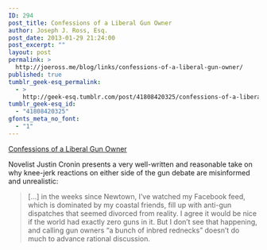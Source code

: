 ```yaml
---
ID: 294
post_title: Confessions of a Liberal Gun Owner
author: Joseph J. Ross, Esq.
post_date: 2013-01-29 21:24:00
post_excerpt: ""
layout: post
permalink: >
  http://joeross.me/blog/links/confessions-of-a-liberal-gun-owner/
published: true
tumblr_geek-esq_permalink:
  - >
    http://geek-esq.tumblr.com/post/41808420325/confessions-of-a-liberal-gun-owner
tumblr_geek-esq_id:
  - "41808420325"
gfonts_meta_no_font:
  - "1"
---
```

<a href='http://www.nytimes.com/2013/01/28/opinion/confessions-of-a-liberal-gun-owner.html?pagewanted=2&amp;ref=general&amp;src=me&amp;pagewanted=all'>Confessions of a Liberal Gun Owner</a><div class="link_description"><p>Novelist Justin Cronin presents a very well-written and reasonable take on why knee-jerk reactions on either side of the gun debate are misinformed and unrealistic:</p>

<blockquote>
  <p>[&#8230;] in the weeks since Newtown, I’ve watched my Facebook feed, which is dominated by my coastal friends, fill up with anti-gun dispatches that seemed divorced from reality. I agree it would be nice if the world had exactly zero guns in it. But I don’t see that happening, and calling gun owners “a bunch of inbred rednecks” doesn’t do much to advance rational discussion.</p>
</blockquote></div>